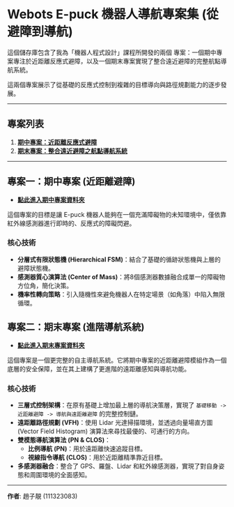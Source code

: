 # Webots E-puck 機器人導航專案集 (從避障到導航)

這個儲存庫包含了我為「機器人程式設計」課程所開發的兩個
專案：一個期中專案專注於近距離反應式避障，以及一個期末專案實現了整合遠近避障的完整航點導航系統。

這兩個專案展示了從基礎的反應式控制到複雜的目標導向與路徑規劃能力的逐步發展。

---

## 專案列表

1.  **[期中專案：近距離反應式避障](./midterm_project/)**
2.  **[期末專案：整合遠近避障之航點導航系統](./final_project/)**

---

## 專案一：期中專案 (近距離避障)

* **[點此進入期中專案資料夾](./midterm_project/)**

這個專案的目標是讓 E-puck 機器人能夠在一個充滿障礙物的未知環境中，僅依靠紅外線感測器進行即時的、反應式的障礙閃避。

### 核心技術

* **分層式有限狀態機 (Hierarchical FSM)**：結合了基礎的循跡狀態機與上層的避障狀態機。
* **感測器質心演算法 (Center of Mass)**：將8個感測器數據融合成單一的障礙物方位角，簡化決策。
* **機率性轉向策略**：引入隨機性來避免機器人在特定場景（如角落）中陷入無限循環。

## 專案二：期末專案 (進階導航系統)

* **[點此進入期末專案資料夾](./final_project/)**

這個專案是一個更完整的自主導航系統。它將期中專案的近距離避障模組作為一個底層的安全保障，並在其上建構了更進階的遠距離感知與導航功能。

### 核心技術

* **三層式控制架構**：在原有基礎上增加最上層的導航決策層，實現了 `基礎移動 -> 近距離避障 -> 導航與遠距離避障` 的完整控制鏈。
* **遠距離路徑規劃 (VFH)**：使用 Lidar 光達掃描環境，並透過向量場直方圖 (Vector Field Histogram) 演算法來尋找最優的、可通行的方向。
* **雙模態導航演算法 (PN & CLOS)**：
    * **比例導航 (PN)**：用於遠距離快速追蹤目標。
    * **視線指令導航 (CLOS)**：用於近距離精準靠近目標。
* **多感測器融合**：整合了 GPS、羅盤、Lidar 和紅外線感測器，實現了對自身姿態和周圍環境的全面感知。

---

**作者**: 趙子靚 (111323083)
